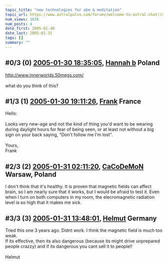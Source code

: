 ```yaml
---
topic_title: "new technologies for obe & meditation"
topic_url: https://www.astralpulse.com/forums/welcome-to-astral-chat!/new-technologies-for-obe-meditation
num_views: 1636
num_posts: 4
date_first: 2005-01-30
date_last: 2005-01-31
tags: []
summary: ""
---
```


## \#0/3 (0) [2005-01-30 18:35:05](https://www.astralpulse.com/forums/index.php?msg=145953), [Hannah b](https://www.astralpulse.com/forums/profile/?u=4711) Poland ##
<section>
<a class="bbc_link" href="http://www.innerworlds.50megs.com/" rel="noopener" target="_blank">
 http://www.innerworlds.50megs.com/
</a>
<br>
<br>
what do you think of this?
</section>

## \#1/3 (1) [2005-01-30 19:11:26](https://www.astralpulse.com/forums/index.php?msg=145958), [Frank](https://www.astralpulse.com/forums/profile/?u=359) France ##
<section>
Hello:
<br>
<br>
Looks very new-age and not the kind of thing you'd want to be wearing during daylight hours for fear of being seen, or at least not without a big sign on your back saying, "Don't follow me I'm lost".
<br>
<br>
Yours,
<br>
Frank
</section>

## \#2/3 (2) [2005-01-31 02:11:20](https://www.astralpulse.com/forums/index.php?msg=146036), [CaCoDeMoN](https://www.astralpulse.com/forums/profile/?u=4798) Warsaw, Poland ##
<section>
I don't think that it's healthy. It is proven that magnetic fields can affect brain, so I am nearly sure that it works, but I would be afraid to test it. Even when I turn on both computers in my room, the elecromagnetic radiation level is so high that it makes me sick.
</section>

## \#3/3 (3) [2005-01-31 13:48:01](https://www.astralpulse.com/forums/index.php?msg=146122), [Helmut](https://www.astralpulse.com/forums/profile/?u=40) Germany ##
<section>
Tried this one 3 years ago. Didnt work. I think the magnetic field is much too weak.
<br>
If its effective, then its also dangerous (because its might drive unprepared people crazzy) and if its dangerous you cant sell it to people!!
<br>
<br>
Helmut
</section>